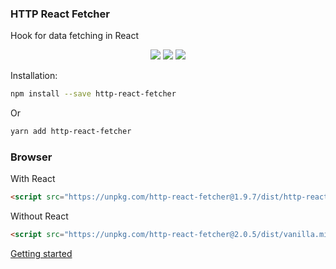 ### HTTP React Fetcher

Hook for data fetching in React

<p align="center">
<a href="https://www.npmjs.com/package/http-react-fetcher" target="_blank"><img src="https://badge.fury.io/js/http-react-fetcher.svg"></a>
<img src="https://img.shields.io/badge/License-MIT-yellow.svg" />
<img src="https://github.com/atomic-state/http-react-fetcher/actions/workflows/test.yml/badge.svg?event=push" />
</p>

Installation:

```bash
npm install --save http-react-fetcher
```

Or

```bash
yarn add http-react-fetcher
```

### Browser

With React

```html
<script src="https://unpkg.com/http-react-fetcher@1.9.7/dist/http-react-fetcher.min.js"></script>
```


Without React

```html
<script src="https://unpkg.com/http-react-fetcher@2.0.5/dist/vanilla.min.js"></script>
```

[Getting started](https://fetcher.atomic-state.org/docs/intro)

